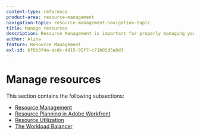 ```yaml
---
content-type: reference
product-area: resource-management
navigation-topic: resource-management-navigation-topic
title: Manage resources
description: Resource Management is important for properly managing your work and forecasting availability. Learn how to plan and schedule your resources for work in the following articles. 
author: Alina
feature: Resource Management
exl-id: 6f8b3f4a-acdc-4d15-95f7-c71b85d5a8d3
---
```

# Manage resources

This section contains the following subsections:

* [Resource Management](../resource-mgmt/resource-mgmt-overview/resource-management-overview.md) 
* [Resource Planning in Adobe Workfront](../resource-mgmt/resource-planning/resource-planning-overview.md) 
* [Resource Utilization](../resource-mgmt/resource-utilization/resource-utilization.md) 
* [The Workload Balancer](../resource-mgmt/workload-balancer/workload-balancer.md)
